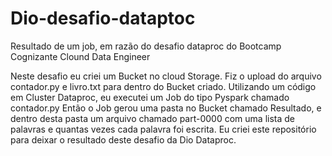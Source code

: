 # Dio-desafio-dataptoc
Resultado de um job, em razão do desafio dataproc do Bootcamp Cognizante Clound Data Engineer

Neste desafio  eu criei um Bucket no cloud Storage.
Fiz o upload do arquivo contador.py e livro.txt para dentro do Bucket criado.
Utilizando um código em Cluster Dataproc, eu executei um Job do tipo Pyspark chamado contador.py
Então o Job gerou uma pasta no Bucket chamado Resultado, e dentro desta pasta um arquivo chamado part-0000 com uma lista de palavras e quantas vezes cada palavra foi escrita.
Eu criei este repositório para deixar o resultado deste desafio da Dio Dataproc.
